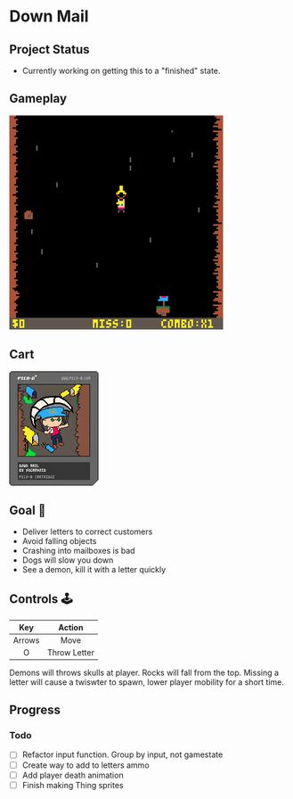 # Down Mail

## Project Status
- Currently working on getting this to a "finished" state.

## Gameplay
![gameplay](https://github.com/sugarvoid/down-mail/blob/master/gameplay.gif)
<br>

## Cart
![cart](https://github.com/sugarvoid/down-mail/blob/master/down_mail.p8.png)


## Goal :dart:

-   Deliver letters to correct customers
-   Avoid falling objects
-   Crashing into mailboxes is bad
-   Dogs will slow you down
-   See a demon, kill it with a letter quickly

## Controls :joystick:

|  Key   |   Action   |
| :----: | :--------: |
| Arrows |    Move    |
|   O    | Throw Letter |


Demons will throws skulls at player.
Rocks will fall from the top.
Missing a letter will cause a twiswter to spawn, lower player mobility for a short time.


## Progress

### Todo
- [ ] Refactor input function. Group by input, not gamestate
- [ ] Create way to add to letters ammo
- [ ] Add player death animation 
- [ ] Finish making Thing sprites